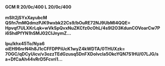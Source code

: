 #### GCM R 20/0c/400 L 20/0c/400
**mSIt2jSYxXayubcM**<br/>**QSfn7mMQdmzPJK9wxbk22Cs9/bOuRE72NJ9UbMI4QQE=**<br/>**Hpvqf7ULXKrLqk+wVkSpQvxNuZKCfz0cOhL/4s9l2O3KdunCOVoarCw7Pi6ShdPfYN1hSMJ02CIJnymZ...**<br/><br/>
**lpu/khx45To/Nya6**<br/>**oiEH96nrN4h8J1cCFFDPPiUcK1wyZ4kWDTA/0THUXzk=**<br/>**7OGC/qDCyUicv/v3ozzTEdGzusq5DnFXDolvcla5OkcYQN7S1HU/07LJG/sa+DfCaAh44vRrD5Fcvri1...**